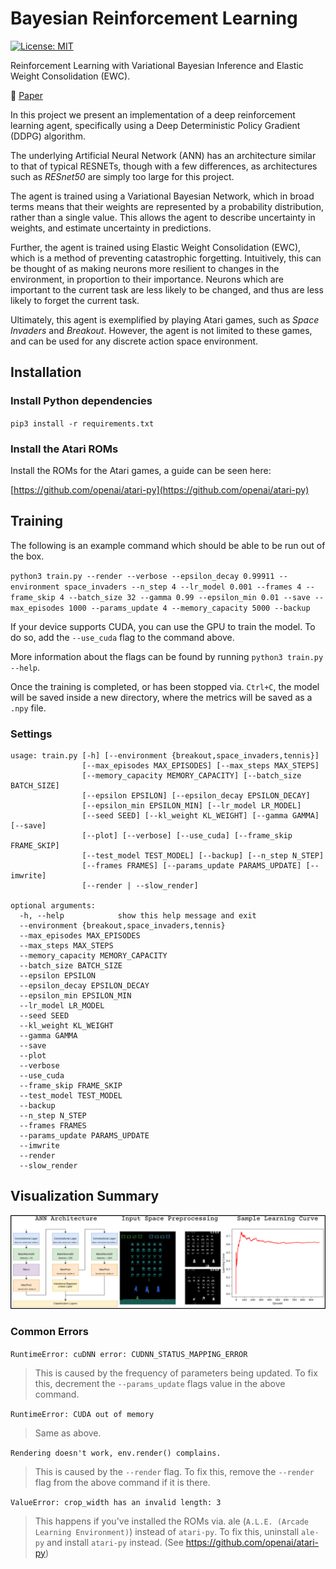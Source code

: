 # Bayesian Reinforcement Learning
[![License: MIT](https://img.shields.io/badge/License-MIT-yellow.svg)](https://github.com/frederikgram/Bayesian-Reinforcement/blob/master/LICENSE)

Reinforcement Learning with Variational Bayesian Inference and Elastic Weight Consolidation (EWC).

:pushpin: [Paper](https://raw.githubusercontent.com/frederikgram/Bayesian-Reinforcement/master/report/report.pdf?raw=true)


In this project we present an implementation of a deep reinforcement learning agent, specifically using a Deep Deterministic Policy Gradient (DDPG) algorithm. 

The underlying Artificial Neural Network (ANN) has an architecture similar to that of typical RESNETs, though with a few differences, as architectures such as _RESnet50_ are simply too large for this project.

The agent is trained using a Variational Bayesian Network, which in broad terms means that their weights are represented by a probability distribution, rather than a single value. This allows the agent to describe uncertainty in weights, and estimate uncertainty in predictions.

Further, the agent is trained using Elastic Weight Consolidation (EWC), which is a method of preventing catastrophic forgetting. Intuitively, this can be thought of as making neurons more resilient to changes in the environment, in proportion to their importance. Neurons which are important to the current task are less likely to be changed, and thus are less likely to forget the current task.

Ultimately, this agent is exemplified by playing Atari games, such as _Space Invaders_ and _Breakout_. However, the agent is not limited to these games, and can be used for any discrete action space environment.


## Installation

### Install Python dependencies
`pip3 install -r requirements.txt`

### Install the Atari ROMs
Install the ROMs for the Atari games, a guide can be seen here:

[https://github.com/openai/atari-py](https://github.com/openai/atari-py)

## Training
The following is an example command which should be able to be run out of the box.

`python3 train.py --render --verbose --epsilon_decay 0.99911 --environment space_invaders --n_step 4 --lr_model 0.001 --frames 4 --frame_skip 4 --batch_size 32 --gamma 0.99 --epsilon_min 0.01 --save --max_episodes 1000 --params_update 4 --memory_capacity 5000 --backup`

If your device supports CUDA, you can use the GPU to train the model. To do so, add the `--use_cuda` flag to the command above.

More information about the flags can be found by running `python3 train.py --help`.

Once the training is completed, or has been stopped via. `Ctrl+C`, the model will be saved inside a new directory, where the metrics will be saved as a `.npy` file.



### Settings
```
usage: train.py [-h] [--environment {breakout,space_invaders,tennis}]
                [--max_episodes MAX_EPISODES] [--max_steps MAX_STEPS]
                [--memory_capacity MEMORY_CAPACITY] [--batch_size BATCH_SIZE]
                [--epsilon EPSILON] [--epsilon_decay EPSILON_DECAY]
                [--epsilon_min EPSILON_MIN] [--lr_model LR_MODEL]
                [--seed SEED] [--kl_weight KL_WEIGHT] [--gamma GAMMA] [--save]
                [--plot] [--verbose] [--use_cuda] [--frame_skip FRAME_SKIP]
                [--test_model TEST_MODEL] [--backup] [--n_step N_STEP]
                [--frames FRAMES] [--params_update PARAMS_UPDATE] [--imwrite]
                [--render | --slow_render]

optional arguments:
  -h, --help            show this help message and exit
  --environment {breakout,space_invaders,tennis}
  --max_episodes MAX_EPISODES
  --max_steps MAX_STEPS
  --memory_capacity MEMORY_CAPACITY
  --batch_size BATCH_SIZE
  --epsilon EPSILON
  --epsilon_decay EPSILON_DECAY
  --epsilon_min EPSILON_MIN
  --lr_model LR_MODEL
  --seed SEED
  --kl_weight KL_WEIGHT
  --gamma GAMMA
  --save
  --plot
  --verbose
  --use_cuda
  --frame_skip FRAME_SKIP
  --test_model TEST_MODEL
  --backup
  --n_step N_STEP
  --frames FRAMES
  --params_update PARAMS_UPDATE
  --imwrite
  --render
  --slow_render
```

## Visualization Summary
<img src="resources/canvas.png">

### Common Errors

`RuntimeError: cuDNN error: CUDNN_STATUS_MAPPING_ERROR`
> This is caused by the frequency of parameters being updated. To fix this, decrement the `--params_update` flags value in the above command.

`RuntimeError: CUDA out of memory`
> Same as above.

`Rendering doesn't work, env.render() complains.`
> This is caused by the `--render` flag. To fix this, remove the `--render` flag from the above command if it is there.

`ValueError: crop_width has an invalid length: 3`
> This happens if you've installed the ROMs via. ale (`A.L.E. (Arcade Learning Environment)`) instead of `atari-py`. To fix this, uninstall `ale-py` and install `atari-py` instead. (See https://github.com/openai/atari-py)

